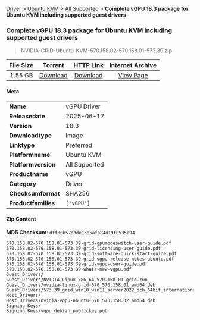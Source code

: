 
[Driver](/README.md)  >  [Ubuntu KVM](/index/Driver/Ubuntu_KVM.md)  >  [All Supported](/index/Driver/Ubuntu_KVM/All_Supported.md)  >  **Complete vGPU 18.3 package for Ubuntu KVM including supported guest drivers**


###    Complete vGPU 18.3 package for Ubuntu KVM including supported guest drivers

> NVIDIA-GRID-Ubuntu-KVM-570.158.02-570.158.01-573.39.zip   


| **File Size** | **Torrent**  | **HTTP Link** | **Internet Archive** |
|:-------------:|:------------:|:-------------:|:--------------------:|
| 1.55 GB |  [Download](https://archive.org/download/nvgpu_NVIDIA-GRID-Ubuntu-KVM-570.158.02-570.158.01-573.39.zip_k3m6g7t9/nvgpu_NVIDIA-GRID-Ubuntu-KVM-570.158.02-570.158.01-573.39.zip_k3m6g7t9_archive.torrent)       | [Download](https://archive.org/compress/nvgpu_NVIDIA-GRID-Ubuntu-KVM-570.158.02-570.158.01-573.39.zip_k3m6g7t9) | [View Page](https://archive.org/details/nvgpu_NVIDIA-GRID-Ubuntu-KVM-570.158.02-570.158.01-573.39.zip_k3m6g7t9)       |

#### Meta

<table>
<tr><td><strong>Name</strong></td><td>vGPU Driver</td></tr>
<tr><td><strong>Releasedate</strong></td><td>2025-06-17</td></tr>
<tr><td><strong>Version</strong></td><td>18.3</td></tr>
<tr><td><strong>Downloadtype</strong></td><td>Image</td></tr>
<tr><td><strong>Linktype</strong></td><td>Preferred</td></tr>
<tr><td><strong>Platformname</strong></td><td>Ubuntu KVM</td></tr>
<tr><td><strong>Platformversion</strong></td><td>All Supported</td></tr>
<tr><td><strong>Productname</strong></td><td>vGPU</td></tr>
<tr><td><strong>Category</strong></td><td>Driver</td></tr>
<tr><td><strong>Checksumformat</strong></td><td>SHA256</td></tr>
<tr><td><strong>Productfamilies</strong></td><td><code>['vGPU']</code></td></tr>
</table>

#### Zip Content

**MD5 Checksum**: `dff80b57ddde1385afa84d19f0535e94`

```text
570.158.02-570.158.01-573.39-grid-gpumodeswitch-user-guide.pdf
570.158.02-570.158.01-573.39-grid-licensing-user-guide.pdf
570.158.02-570.158.01-573.39-grid-software-quick-start-guide.pdf
570.158.02-570.158.01-573.39-grid-vgpu-release-notes-ubuntu.pdf
570.158.02-570.158.01-573.39-grid-vgpu-user-guide.pdf
570.158.02-570.158.01-573.39-whats-new-vgpu.pdf
Guest_Drivers/
Guest_Drivers/NVIDIA-Linux-x86_64-570.158.01-grid.run
Guest_Drivers/nvidia-linux-grid-570_570.158.01_amd64.deb
Guest_Drivers/573.39_grid_win10_win11_server2022_dch_64bit_international.exe
Host_Drivers/
Host_Drivers/nvidia-vgpu-ubuntu-570_570.158.02_amd64.deb
Signing_Keys/
Signing_Keys/vgpu_debian_publickey.pub
```